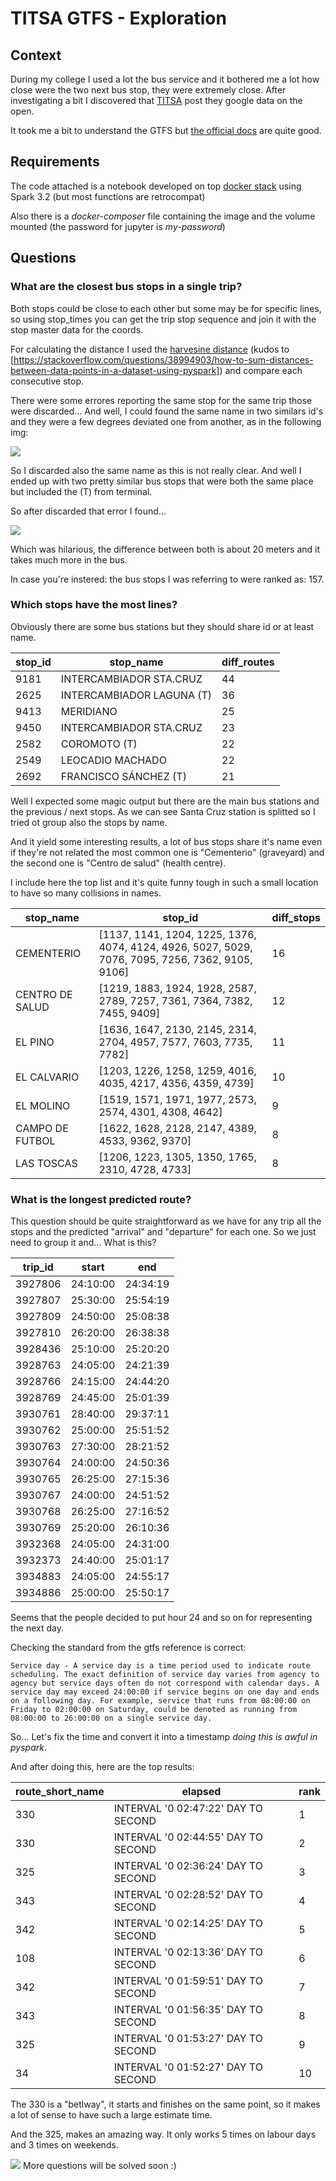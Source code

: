 # TITSA GTFS - Exploration


## Context

During my college I used a lot the bus service and it bothered me a lot how close were the two next bus stop, they were extremely close. After investigating a bit I discovered that [TITSA](https://titsa.com/index.php/tus-guaguas/38-titsa/titsa-open-data) post they google data on the open.

It took me a bit to understand the GTFS but [the official docs](https://developers.google.com/transit/gtfs/reference#field_definitions) are quite good.

## Requirements

The code attached is a notebook developed on top [docker stack](https://jupyter-docker-stacks.readthedocs.io/en/latest/) using Spark 3.2 (but most functions are retrocompat)

Also there is a *docker-composer* file containing the image and the volume mounted (the password for jupyter is _my-password_)

## Questions

### What are the closest bus stops in a single trip?

Both stops could be close to each other but some may be for specific lines, so using stop_times you can get the trip stop sequence and join it with the stop master data for the coords.

For calculating the distance I used the [harvesine distance](https://en.wikipedia.org/wiki/Haversine_formula) (kudos to [https://stackoverflow.com/questions/38994903/how-to-sum-distances-between-data-points-in-a-dataset-using-pyspark]) and compare each consecutive stop. 

There were some errores reporting the same stop for the same trip those were discarded... And well, I could found the same name in two similars id's  and they were a few degrees deviated one from another, as in the following img:

![](/imgs/same_name.png)

So I discarded also the same name as this is not really clear.
And well I ended up with two pretty similar bus stops that were both the same place but included the (T) from terminal.

So after discarded that error I found...

![](/imgs/palmar.png)

Which was hilarious, the difference between both is about 20 meters and it takes much more in the bus.

In case you're instered: the bus stops I was referring to were ranked as: 157.

### Which stops have the most lines?

Obviously there are some bus stations but they should share id or at least name. 

|stop_id|stop_name                |diff_routes|
|-------|-------------------------|-----------|
|9181   |INTERCAMBIADOR STA.CRUZ  |44         |
|2625   |INTERCAMBIADOR LAGUNA (T)|36         |
|9413   |MERIDIANO                |25         |
|9450   |INTERCAMBIADOR STA.CRUZ  |23         |
|2582   |COROMOTO (T)             |22         |
|2549   |LEOCADIO MACHADO         |22         |
|2692   |FRANCISCO SÁNCHEZ (T)    |21         |

Well I expected some magic output but there are the main bus stations and the previous / next stops. As we can see Santa Cruz station is splitted so I tried ot group also the stops by name.

And it yield some interesting results, a lot of bus stops share it's name even if they're not related the most common one is "Cementerio" (graveyard) and the second one is "Centro de salud" (health centre). 

I include here the top list and it's quite funny tough in such a small location to have so many collisions in names.

|stop_name       |stop_id                                                                                         |diff_stops|
|----------------|------------------------------------------------------------------------------------------------|----------|
|CEMENTERIO      |[1137, 1141, 1204, 1225, 1376, 4074, 4124, 4926, 5027, 5029, 7076, 7095, 7256, 7362, 9105, 9106]|16        |
|CENTRO DE SALUD |[1219, 1883, 1924, 1928, 2587, 2789, 7257, 7361, 7364, 7382, 7455, 9409]                        |12        |
|EL PINO         |[1636, 1647, 2130, 2145, 2314, 2704, 4957, 7577, 7603, 7735, 7782]                              |11        |
|EL CALVARIO     |[1203, 1226, 1258, 1259, 4016, 4035, 4217, 4356, 4359, 4739]                                    |10        |
|EL MOLINO       |[1519, 1571, 1971, 1977, 2573, 2574, 4301, 4308, 4642]                                          |9         |
|CAMPO DE FUTBOL |[1622, 1628, 2128, 2147, 4389, 4533, 9362, 9370]                                                |8         |
|LAS TOSCAS      |[1206, 1223, 1305, 1350, 1765, 2310, 4728, 4733]                                                |8         |


### What is the longest predicted route?

This question should be quite straightforward as we have for any trip all the stops and the predicted "arrival" and "departure" for each one. So we just need to group it and... What is this?

|trip_id|   start|     end|
|-------|--------|--------|
|3927806|24:10:00|24:34:19|
|3927807|25:30:00|25:54:19|
|3927809|24:50:00|25:08:38|
|3927810|26:20:00|26:38:38|
|3928436|25:10:00|25:20:20|
|3928763|24:05:00|24:21:39|
|3928766|24:15:00|24:44:20|
|3928769|24:45:00|25:01:39|
|3930761|28:40:00|29:37:11|
|3930762|25:00:00|25:51:52|
|3930763|27:30:00|28:21:52|
|3930764|24:00:00|24:50:36|
|3930765|26:25:00|27:15:36|
|3930767|24:00:00|24:51:52|
|3930768|26:25:00|27:16:52|
|3930769|25:20:00|26:10:36|
|3932368|24:05:00|24:31:00|
|3932373|24:40:00|25:01:17|
|3934883|24:05:00|24:55:17|
|3934886|25:00:00|25:50:17|

Seems that the people decided to put hour 24 and so on for representing the next day. 

Checking the standard from the gtfs reference is correct:

```
Service day - A service day is a time period used to indicate route scheduling. The exact definition of service day varies from agency to agency but service days often do not correspond with calendar days. A service day may exceed 24:00:00 if service begins on one day and ends on a following day. For example, service that runs from 08:00:00 on Friday to 02:00:00 on Saturday, could be denoted as running from 08:00:00 to 26:00:00 on a single service day.
``` 

So... Let's fix the time and convert it into a timestamp _doing this is awful in pyspark_. 

And after doing this, here are the top results:

|route_short_name|elapsed                            |rank|
|----------------|-----------------------------------|----|
|330             |INTERVAL '0 02:47:22' DAY TO SECOND|1   |
|330             |INTERVAL '0 02:44:55' DAY TO SECOND|2   |
|325             |INTERVAL '0 02:36:24' DAY TO SECOND|3   |
|343             |INTERVAL '0 02:28:52' DAY TO SECOND|4   |
|342             |INTERVAL '0 02:14:25' DAY TO SECOND|5   |
|108             |INTERVAL '0 02:13:36' DAY TO SECOND|6   |
|342             |INTERVAL '0 01:59:51' DAY TO SECOND|7   |
|343             |INTERVAL '0 01:56:35' DAY TO SECOND|8   |
|325             |INTERVAL '0 01:53:27' DAY TO SECOND|9   |
|34              |INTERVAL '0 01:52:27' DAY TO SECOND|10  |

The 330 is a "betlway", it starts and finishes on the same point, so it makes a lot of sense to have such a large estimate time.

And the 325, makes an amazing way. It only works 5 times on labour days and 3 times on weekends.

![](/imgs/325.png)
More questions will be solved soon :) 